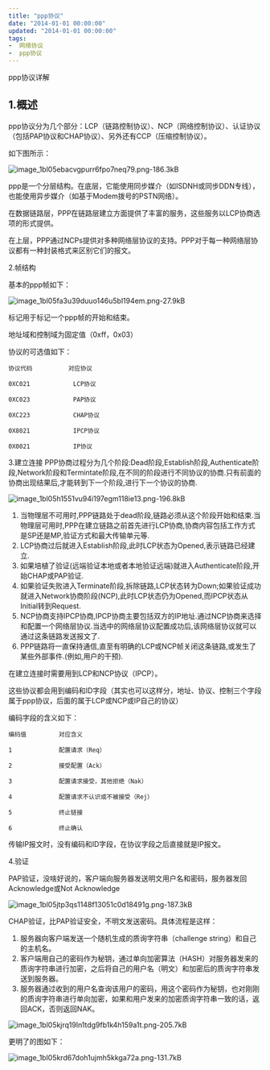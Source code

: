 ```yaml
---
title: "ppp协议"
date: "2014-01-01 00:00:00"
updated: "2014-01-01 00:00:00"
tags:
-  网络协议
-  ppp协议
---
```



ppp协议详解

[](/notename/ "archive 20140101")

## 1.概述

ppp协议分为几个部分：LCP（链路控制协议）、NCP（网络控制协议）、认证协议（包括PAP协议和CHAP协议）、另外还有CCP（压缩控制协议）。

如下图所示：

![image_1bl05ebacvgpurr6fpo7neq79.png-186.3kB][1]

ppp是一个分层结构。在底层，它能使用同步媒介（如ISDNH或同步DDN专线），也能使用异步媒介（如基于Modem拨号的PSTN网络）。

在数据链路层，PPP在链路层建立方面提供了丰富的服务，这些服务以LCP协商选项的形式提供。

在上层，PPP通过NCPs提供对多种网络层协议的支持。PPP对于每一种网络层协议都有一种封装格式来区别它们的报文。

2.帧结构

基本的ppp帧如下：

![image_1bl05fa3u39duuo146u5bl194em.png-27.9kB][2]

标记用于标记一个ppp帧的开始和结束。

地址域和控制域为固定值（0xff，0x03）

协议的可选值如下：

```
协议代码          对应协议

0XC021            LCP协议

0XC023            PAP协议

0XC223            CHAP协议

0X8021            IPCP协议

0X0021            IP协议
```

3.建立连接
PPP协商过程分为几个阶段:Dead阶段,Establish阶段,Authenticate阶段,Network阶段和Termintate阶段,在不同的阶段进行不同协议的协商.只有前面的协商出现结果后,才能转到下一个阶段,进行下一个协议的协商.

![image_1bl05h1551vu94i197egm118ie13.png-196.8kB][3]

1. 当物理层不可用时,PPP链路处于dead阶段,链路必须从这个阶段开始和结束.当物理层可用时,PPP在建立链路之前首先进行LCP协商,协商内容包括工作方式是SP还是MP,验证方式和最大传输单元等.
1. LCP协商过后就进入Establish阶段,此时LCP状态为Opened,表示链路已经建立.
1. 如果培植了验证(远端验证本地或者本地验证远端)就进入Authenticate阶段,开始CHAP或PAP验证.
1. 如果验证失败进入Terminate阶段,拆除链路,LCP状态转为Down;如果验证成功就进入Network协商阶段(NCP),此时LCP状态仍为Opened,而IPCP状态从Initial转到Request.
1. NCP协商支持IPCP协商,IPCP协商主要包括双方的IP地址.通过NCP协商来选择和配置一个网络层协议.当选中的网络层协议配置成功后,该网络层协议就可以通过这条链路发送报文了.
1. PPP链路将一直保持通信,直至有明确的LCP或NCP帧关闭这条链路,或发生了某些外部事件.(例如,用户的干预).

在建立连接时需要用到LCP和NCP协议（IPCP）。

这些协议都会用到编码和ID字段（其实也可以这样分，地址、协议、控制三个字段属于ppp协议，后面的属于LCP或NCP或IP自己的协议）

编码字段的含义如下：

```
编码值	        对应含义

1             配置请求（Req）

2             接受配置（Ack）

3             配置请求接受，其他拒绝（Nak）

4             配置请求不认识或不被接受（Rej）

5             终止链接

6             终止确认
```

传输IP报文时，没有编码和ID字段，在协议字段之后直接就是IP报文。

4.验证

PAP验证，没啥好说的，客户端向服务器发送明文用户名和密码，服务器发回Acknowledge或Not Acknowledge

![image_1bl05jtp3qs1148f13051c0d18491g.png-187.3kB][4]

CHAP验证，比PAP验证安全，不明文发送密码。具体流程是这样：

1. 服务器向客户端发送一个随机生成的质询字符串（challenge string）和自己的主机名。
2. 客户端用自己的密码作为秘钥，通过单向加密算法（HASH）对服务器发来的质询字符串进行加密，之后将自己的用户名（明文）和加密后的质询字符串发送到服务器。
3. 服务器通过收到的用户名查询该用户的密码，用这个密码作为秘钥，也对刚刚的质询字符串进行单向加密，如果和用户发来的加密质询字符串一致的话，返回ACK，否则返回NAK。

![image_1bl05kjrq19ln1tdg9fb1k4h159a1t.png-205.7kB][5]

更明了的图如下：

![image_1bl05krd67doh1ujmh5kkga72a.png-131.7kB][6]

  [1]: /images/3dc070a6f0c827a9ed80b5c778dab22c.png
  [2]: /images/1a21f812dfa6fdfedc42c59ebcd46001.png
  [3]: /images/a63555aa4d314fa7fa1b837ce3a9e9d1.png
  [4]: /images/2beeaa2f453bfb081b05aff37e0f47b6.png
  [5]: /images/c55642822978f4b456742be1a5ae4aea.png
  [6]: /images/6d96e129603fcad51dcdbc37bec4942a.png
